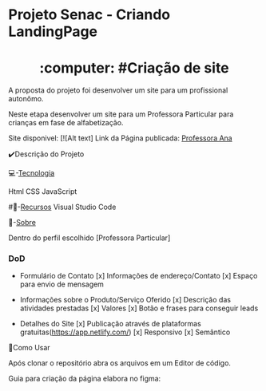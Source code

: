 # Projeto Senac - Criando LandingPage
<h1 align="center">:computer: #Criação de site</h1>

A proposta do projeto foi desenvolver um site para um profissional autonômo.

Neste etapa desenvolver um site para um Professora Particular para crianças em fase de alfabetização.

Site disponivel: 
[![Alt text] Link da Página publicada:  <a href ="https://anaprofessora.netlify.app/">Professora Ana</a>

:heavy_check_mark:Descrição do Projeto

:computer:-[Tecnologia](#tecnologia)

Html
CSS
JavaScript


#:pushpin:-[Recursos](#recursos)
Visual Studio Code

:triangular_flag_on_post:-[Sobre](#Sobre)

Dentro do perfil escolhido [Professora Particular] 

### DoD

- Formulário de Contato
      [x] Informações de endereço/Contato
      [x] Espaço para envio de mensagem

- Informações sobre o Produto/Serviço Oferido
     [x] Descrição das atividades prestadas
	 [x] Valores
     [x] Botão e frases para conseguir leads
     
- Detalhes do Site
     [x] Publicação através de plataformas gratuitas(https://app.netlify.com/)
     [x] Responsivo
     [x] Semântico

:file_folder:Como Usar

Após clonar o repositório abra os arquivos em um Editor de código.



Guia para criação da página elabora no figma: <a href ="https://www.figma.com/file/I3ANjKsmqMf8x7HpbqRmAi/WEB-STANDARDS?node-id=80%3A28&mode=dev">